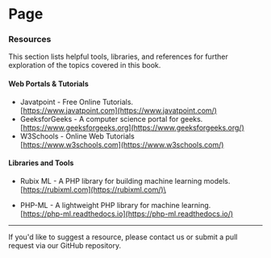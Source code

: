 # Page

### Resources

This section lists helpful tools, libraries, and references for further exploration of the topics covered in this book.

#### Web Portals & Tutorials

* Javatpoint - Free Online Tutorials.\
  [https://www.javatpoint.com](https://www.javatpoint.com/)
* GeeksforGeeks - A computer science portal for geeks.\
  [https://www.geeksforgeeks.org](https://www.geeksforgeeks.org/)
* W3Schools - Online Web Tutorials\
  [https://www.w3schools.com](https://www.w3schools.com/)

#### Libraries and Tools

* Rubix ML - A PHP library for building machine learning models.\
  [https://rubixml.com](https://rubixml.com/)\

* PHP-ML - A lightweight PHP library for machine learning.\
  [https://php-ml.readthedocs.io](https://php-ml.readthedocs.io/)

***

If you'd like to suggest a resource, please contact us or submit a pull request via our GitHub repository.

